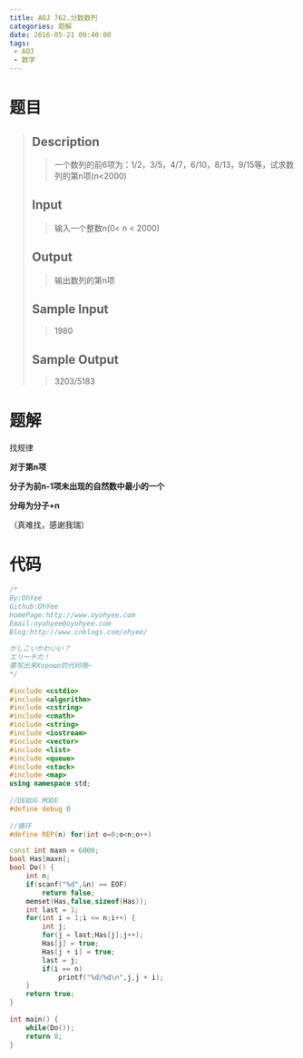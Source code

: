 ```yaml
---
title: AOJ 762.分数数列
categories: 题解
date: 2016-05-21 00:40:00
tags:
 - AOJ
 - 数学
---
```


# 题目

> ## Description  
> > 一个数列的前6项为：1/2，3/5，4/7，6/10，8/13，9/15等，试求数列的第n项(n&lt;2000)  
>    <!--more-->
>   
> ## Input  
> > 输入一个整数n(0< n < 2000)  
>    
>   
> ## Output  
> > 输出数列的第n项  
>    
>   
> ## Sample Input  
> > 1980  
>    
>   
> ## Sample Output  
> > 3203/5183  

# 题解

找规律

 
<b>
对于第n项

分子为前n-1项未出现的自然数中最小的一个

分母为分子+n
</b>

（真难找，感谢我瑞）
  
# 代码

```cpp
/*
By:OhYee
Github:OhYee
HomePage:http://www.oyohyee.com
Email:oyohyee@oyohyee.com
Blog:http://www.cnblogs.com/ohyee/
 
かしこいかわいい？
エリーチカ！
要写出来Хорошо的代码哦~
*/
 
#include <cstdio>
#include <algorithm>
#include <cstring>
#include <cmath>
#include <string>
#include <iostream>
#include <vector>
#include <list>
#include <queue>
#include <stack>
#include <map>
using namespace std;
 
//DEBUG MODE
#define debug 0
 
//循环
#define REP(n) for(int o=0;o<n;o++)

const int maxn = 6000;
bool Has[maxn];
bool Do() {
    int n;
    if(scanf("%d",&n) == EOF)
        return false;
    memset(Has,false,sizeof(Has));
    int last = 1;
    for(int i = 1;i <= n;i++) {
        int j;
        for(j = last;Has[j];j++);
        Has[j] = true;
        Has[j + i] = true;
        last = j;
        if(i == n)
            printf("%d/%d\n",j,j + i);
    }
    return true;
}
 
int main() {
    while(Do());
    return 0;
}
```